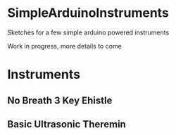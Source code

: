 # SimpleArduinoInstruments
Sketches for a few simple arduino powered instruments

Work in progress, more details to come

# Instruments
## No Breath 3 Key Ehistle
## Basic Ultrasonic Theremin
